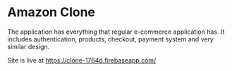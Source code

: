 # Amazon Clone

The application has everything that regular e-commerce application has.
It includes authentication, products, checkout, payment system and very similar design.

Site is live at https://clone-1764d.firebaseapp.com/
